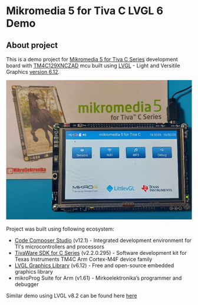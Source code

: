 # Mikromedia 5 for Tiva C LVGL 6 Demo

## About project

This is a demo project for [Mikromedia 5 for Tiva C Series](https://www.mikroe.com/mikromedia-5-tiva) development board with [TM4C129XNCZAD](https://www.ti.com/product/TM4C129XNCZAD) mcu built using [LVGL](https://lvgl.io/) - Light and Versitile Graphics [version 6.12](https://docs.lvgl.io/6.1/).

<p align="center">
<img src="https://github.com/OptoLAB/Mikromedia-5-for-Tiva-C-LVGL-6-Demo/blob/main/img/20230212_211608.jpg" width="600"/>
</p>

Project was built using following ecosystem:

- [Code Composer Studio](https://www.ti.com/tool/CCSTUDIO) (v12.1) - Integrated development environment for TI's microcontrollers and processors
- [TivaWare SDK for C Series](https://www.ti.com/tool/SW-TM4C) (v2.2.0.295) -  Software development kit for Texas Instruments TM4C Arm Cortex-M4F device family
- [LVGL Graphics Library](https://github.com/lvgl/lvgl/tree/release/v6) (v6.12) - Free and open-source embedded graphics library
- mikroProg Suite for Arm (v1.61) - Mirkoelektronika’s programmer and debugger

Similar demo using LVGL v8.2 can be found here [here](https://www.optolab.ftn.uns.ac.rs)
